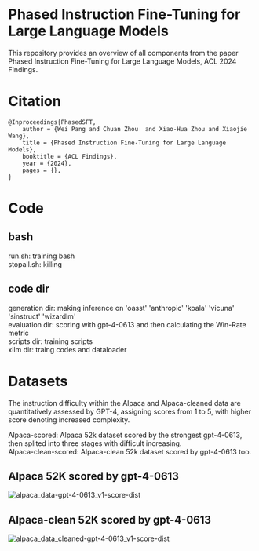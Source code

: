 # Phased Instruction Fine-Tuning for Large Language Models
This repository provides an overview of all components from the paper Phased Instruction Fine-Tuning for Large Language Models, ACL 2024 Findings.


# Citation
```
@Inproceedings{PhasedSFT,
    author = {Wei Pang and Chuan Zhou  and Xiao-Hua Zhou and Xiaojie Wang},
    title = {Phased Instruction Fine-Tuning for Large Language Models},
    booktitle = {ACL Findings},
    year = {2024},
    pages = {},
}
```


# Code
## bash
run.sh: training bash<br>
stopall.sh: killing<br>


## code dir
generation dir: making inference on 'oasst' 'anthropic' 'koala' 'vicuna' 'sinstruct' 'wizardlm'<br>
evaluation dir: scoring with gpt-4-0613 and then calculating the Win-Rate metric<br>
scripts dir: training scripts<br>
xllm dir: traing codes and dataloader<br>


# Datasets
The instruction difficulty within the Alpaca and Alpaca-cleaned data are quantitatively assessed by GPT-4, assigning scores from 1 to 5, with higher score denoting increased complexity.<br>

Alpaca-scored: Alpaca 52k dataset scored by the strongest gpt-4-0613, then splited into three stages with difficult increasing.<br>
Alpaca-clean-scored: Alpaca-clean 52k dataset scored by gpt-4-0613 too.<br>


## Alpaca 52K scored by gpt-4-0613
![alpaca_data-gpt-4-0613_v1-score-dist](https://github.com/xubuvd/PhasedSFT/assets/59753505/f93ce7c1-9987-4a54-94d4-ed0455cc1ac2)

## Alpaca-clean 52K scored by gpt-4-0613
![alpaca_data_cleaned-gpt-4-0613_v1-score-dist](https://github.com/xubuvd/PhasedSFT/assets/59753505/bdff903d-0fcd-4ffc-adbf-e9cfebbbc1bf)

